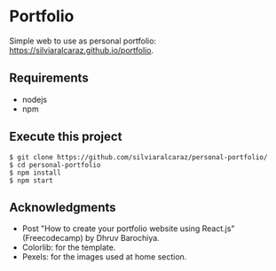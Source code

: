 # Portfolio

Simple web to use as personal portfolio: https://silviaralcaraz.github.io/portfolio.

## Requirements

- nodejs
- npm

## Execute this project
```
$ git clone https://github.com/silviaralcaraz/personal-portfolio/
$ cd personal-portfolio
$ npm install
$ npm start
```

## Acknowledgments

- Post "How to create your portfolio website using React.js" (Freecodecamp) by Dhruv Barochiya.
- Colorlib: for the template.
- Pexels: for the images used at home section.
